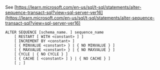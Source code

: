 See [https://learn.microsoft.com/en-us/sql/t-sql/statements/alter-sequence-transact-sql?view=sql-server-ver16](https://learn.microsoft.com/en-us/sql/t-sql/statements/alter-sequence-transact-sql?view=sql-server-ver16)
```
ALTER SEQUENCE [schema_name. ] sequence_name  
    [ RESTART [ WITH <constant> ] ]  
    [ INCREMENT BY <constant> ]  
    [ { MINVALUE <constant> } | { NO MINVALUE } ]  
    [ { MAXVALUE <constant> } | { NO MAXVALUE } ]  
    [ CYCLE | { NO CYCLE } ]  
    [ { CACHE [ <constant> ] } | { NO CACHE } ]  
    [ ; ]
```
